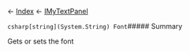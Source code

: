 ← [Index](Api-Index) ← [IMyTextPanel](Sandbox.ModAPI.Ingame.IMyTextPanel)

```csharp[string](System.String) Font```##### Summary

Gets or sets the font

